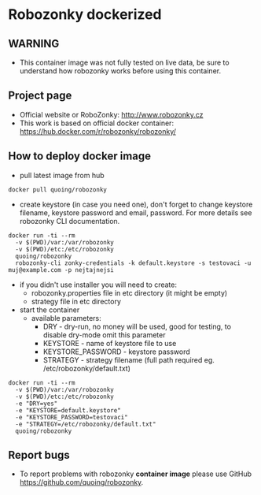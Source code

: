 # Robozonky dockerized #
## WARNING ##
* This container image was not fully tested on live data, be sure to understand how robozonky works before using this container.

## Project page ##
* Official website or RoboZonky: <http://www.robozonky.cz>
* This work is based on official docker container: <https://hub.docker.com/r/robozonky/robozonky/>

## How to deploy docker image
* pull latest image from hub

```
docker pull quoing/robozonky
  ```
* create keystore (in case you need one), don't forget to change keystore filename, keystore password and email, password. For more details see robozonky CLI documentation.

```
docker run -ti --rm 
  -v $(PWD)/var:/var/robozonky 
  -v $(PWD)/etc:/etc/robozonky 
  quoing/robozonky 
  robozonky-cli zonky-credentials -k default.keystore -s testovaci -u muj@example.com -p nejtajnejsi
```
* if you didn't use installer you will need to create:
  * robozonky.properties file in etc directory (it might be empty)
  * strategy file in etc directory
* start the container
  * available parameters:
    * DRY - dry-run, no money will be used, good for testing, to disable dry-mode omit this parameter
    * KEYSTORE - name of keystore file to use
    * KEYSTORE_PASSWORD - keystore password
    * STRATEGY - strategy filename (full path required eg. /etc/robozonky/default.txt)

```
docker run -ti --rm 
  -v $(PWD)/var:/var/robozonky 
  -v $(PWD)/etc:/etc/robozonky 
  -e "DRY=yes"
  -e "KEYSTORE=default.keystore"
  -e "KEYSTORE_PASSWORD=testovaci"
  -e "STRATEGY=/etc/robozonky/default.txt"
  quoing/robozonky
```

## Report bugs ##
* To report problems with robozonky **container image** please use GitHub <https://github.com/quoing/robozonky>.
